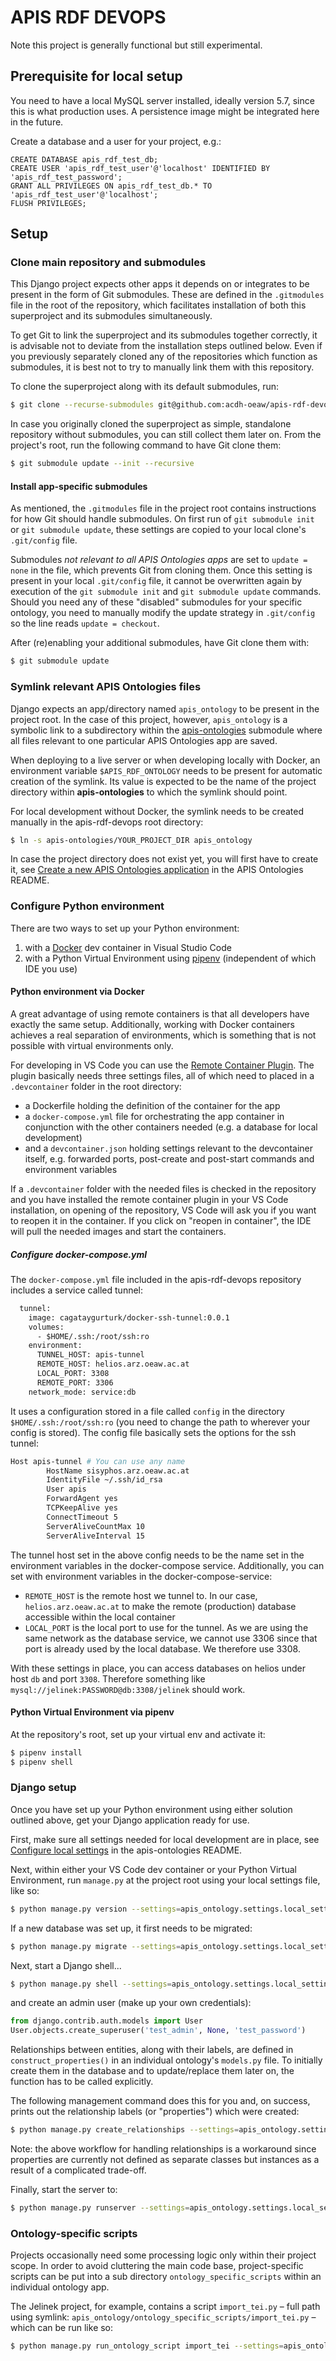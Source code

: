 # APIS RDF DEVOPS

Note this project is generally functional but still experimental.

## Prerequisite for local setup

You need to have a local MySQL server installed, ideally version 5.7, since this is what production uses. A persistence image might be integrated here in the future.

Create a database and a user for your project, e.g.:

```mysql
CREATE DATABASE apis_rdf_test_db;
CREATE USER 'apis_rdf_test_user'@'localhost' IDENTIFIED BY 'apis_rdf_test_password';
GRANT ALL PRIVILEGES ON apis_rdf_test_db.* TO 'apis_rdf_test_user'@'localhost';
FLUSH PRIVILEGES;
```

## Setup

### Clone main repository and submodules

This Django project expects other apps it depends on or integrates to be present in the form of Git submodules. These are defined in the `.gitmodules` file in the root of the repository, which facilitates installation of both this superproject and its submodules simultaneously.

To get Git to link the superproject and its submodules together correctly, it is advisable not to deviate from the installation steps outlined below. Even if you previously separately cloned any of the repositories which function as submodules, it is best not to try to manually link them with this repository.

To clone the superproject along with its default submodules, run:

```sh
$ git clone --recurse-submodules git@github.com:acdh-oeaw/apis-rdf-devops.git
```

In case you originally cloned the superproject as simple, standalone repository without submodules, you can still collect them later on. From the project's root, run the following command to have Git clone them:

```sh
$ git submodule update --init --recursive
```

#### Install app-specific submodules

As mentioned, the `.gitmodules` file in the project root contains instructions for how Git should handle submodules. On first run of `git submodule init` or `git submodule update`, these settings are copied to your local clone's `.git/config` file.

Submodules *not relevant to all APIS Ontologies apps* are set to `update = none` in the file, which prevents Git from cloning them. Once this setting is present in your local `.git/config` file, it cannot be overwritten again by execution of the `git submodule init` and `git submodule update` commands. Should you need any of these "disabled" submodules for your specific ontology, you need to manually modify the update strategy in `.git/config` so the line reads `update = checkout`.

After (re)enabling your additional submodules, have Git clone them with:

```sh
$ git submodule update
```

### Symlink relevant APIS Ontologies files

Django expects an app/directory named `apis_ontology` to be present in the project root. In the case of this project, however, `apis_ontology` is a symbolic link to a subdirectory within the [apis-ontologies](https://github.com/acdh-oeaw/apis-ontologies) submodule where all files relevant to one particular APIS Ontologies app are saved.

When deploying to a live server or when developing locally with Docker, an environment variable `$APIS_RDF_ONTOLOGY` needs to be present for automatic creation of the symlink. Its value is expected to be the name of the project directory within **apis-ontologies** to which the symlink should point.

For local development without Docker, the symlink needs to be created manually in the apis-rdf-devops root directory:

```sh
$ ln -s apis-ontologies/YOUR_PROJECT_DIR apis_ontology
```

In case the project directory does not exist yet, you will first have to create it, see [Create a new APIS Ontologies application](https://github.com/acdh-oeaw/apis-ontologies#create-a-new-apis-ontologies-application) in the APIS Ontologies README.


### Configure Python environment

There are two ways to set up your Python environment:

1. with a [Docker](https://www.docker.com/) dev container in Visual Studio Code
2. with a Python Virtual Environment using [pipenv](https://pipenv.pypa.io/en/latest/) (independent of which IDE you use)


#### Python environment via Docker

A great advantage of using remote containers is that all developers have exactly the same setup. Additionally, working with Docker containers achieves a real separation of environments, which is something that is not possible with virtual environments only.

For developing in VS Code you can use the [Remote Container Plugin](https://code.visualstudio.com/docs/remote/containers). The plugin basically needs three settings files, all of which need to placed in a `.devcontainer` folder in the root directory:

- a Dockerfile holding the definition of the container for the app
- a `docker-compose.yml` file for orchestrating the app container in conjunction with the other containers needed (e.g. a database for local development)
- and a `devcontainer.json` holding settings relevant to the devcontainer itself, e.g. forwarded ports, post-create and post-start commands and environment variables

If a `.devcontainer` folder with the needed files is checked in the repository and you have installed the remote container plugin in your VS Code installation, on opening of the repository, VS Code will ask you if you want to reopen it in the container. If you click on "reopen in container", the IDE will pull the needed images and start the containers.


##### Configure docker-compose.yml

The `docker-compose.yml` file included in the apis-rdf-devops repository includes a service called tunnel:

```dockerfile
  tunnel:
    image: cagataygurturk/docker-ssh-tunnel:0.0.1
    volumes:
      - $HOME/.ssh:/root/ssh:ro
    environment:
      TUNNEL_HOST: apis-tunnel
      REMOTE_HOST: helios.arz.oeaw.ac.at
      LOCAL_PORT: 3308
      REMOTE_PORT: 3306
    network_mode: service:db
```

It uses a configuration stored in a file called `config` in the directory `$HOME/.ssh:/root/ssh:ro` (you need to change the path to wherever your config is stored). The config file basically sets the options for the ssh tunnel:

```sh
Host apis-tunnel # You can use any name
        HostName sisyphos.arz.oeaw.ac.at 
        IdentityFile ~/.ssh/id_rsa
        User apis
        ForwardAgent yes
        TCPKeepAlive yes
        ConnectTimeout 5
        ServerAliveCountMax 10
        ServerAliveInterval 15
```

The tunnel host set in the above config needs to be the name set in the environment variables in the docker-compose service. Additionally, you can set with environment variables in the docker-compose-service:

- `REMOTE_HOST` is the remote host we tunnel to. In our case, `helios.arz.oeaw.ac.at` to make the remote (production) database accessible within the local container
- `LOCAL_PORT` is the local port to use for the tunnel. As we are using the same network as the database service, we cannot use 3306 since that port is already used by the local database. We therefore use 3308.

With these settings in place, you can access databases on helios under host `db` and port `3308`. Therefore something like `mysql://jelinek:PASSWORD@db:3308/jelinek` should work.


#### Python Virtual Environment via pipenv

At the repository's root, set up your virtual env and activate it:

```sh
$ pipenv install
$ pipenv shell
```

### Django setup

Once you have set up your Python environment using either solution outlined above, get your Django application ready for use.

First, make sure all settings needed for local development are in place, see [Configure local settings](https://github.com/acdh-oeaw/apis-ontologies#configure-local-settings) in the apis-ontologies README.

Next, within either your VS Code dev container or your Python Virtual Environment, run `manage.py` at the project root using your local settings file, like so:

```sh
$ python manage.py version --settings=apis_ontology.settings.local_settings
```

If a new database was set up, it first needs to be migrated:

```sh
$ python manage.py migrate --settings=apis_ontology.settings.local_settings
```

Next, start a Django shell...

```sh
$ python manage.py shell --settings=apis_ontology.settings.local_settings
```

and create an admin user (make up your own credentials):

```python
from django.contrib.auth.models import User
User.objects.create_superuser('test_admin', None, 'test_password')
```

Relationships between entities, along with their labels, are defined in
`construct_properties()` in an individual ontology's `models.py` file.
To initially create them in the database and to update/replace them later on,
the function has to be called explicitly.

The following management command does this for you and, on success,
prints out the relationship labels (or "properties") which were created:

```sh
$ python manage.py create_relationships --settings=apis_ontology.settings.local_settings
```

Note: the above workflow for handling relationships is a workaround
since properties are currently not defined as separate classes but instances
as a result of a complicated trade-off.


Finally, start the server to:

```sh
$ python manage.py runserver --settings=apis_ontology.settings.local_settings
```

### Ontology-specific scripts

Projects occasionally need some processing logic only within their project scope. In order to avoid cluttering the main code base, project-specific scripts can be put into a sub directory `ontology_specific_scripts` within an individual ontology app.

The Jelinek project, for example, contains a script `import_tei.py` – full path using symlink: `apis_ontology/ontology_specific_scripts/import_tei.py` – which can be run like so:

```sh
$ python manage.py run_ontology_script import_tei --settings=apis_ontology.settings.local_settings
```
